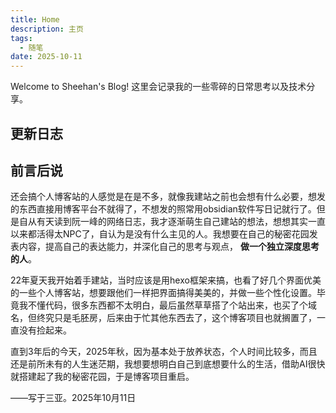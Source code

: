 ```yaml
---
title: Home
description: 主页
tags:
  - 随笔
date: 2025-10-11
---
```

Welcome to Sheehan's Blog!
这里会记录我的一些零碎的日常思考以及技术分享。


## 更新日志


## 前言后说

还会搞个人博客站的人感觉是在是不多，就像我建站之前也会想有什么必要，想发的东西直接用博客平台不就得了，不想发的照常用obsidian软件写日记就行了。但是自从有天读到阮一峰的网络日志，我才逐渐萌生自己建站的想法，想想其实一直以来都活得太NPC了，自认为是没有什么主见的人。我想要在自己的秘密花园发表内容，提高自己的表达能力，并深化自己的思考与观点， **做一个独立深度思考的人**。

22年夏天我开始着手建站，当时应该是用hexo框架来搞，也看了好几个界面优美的一些个人博客站，想要跟他们一样把界面搞得美美的，并做一些个性化设置。毕竟我不懂代码，很多东西都不太明白，最后虽然草草搭了个站出来，也买了个域名，但终究只是毛胚房，后来由于忙其他东西去了，这个博客项目也就搁置了，一直没有捡起来。

直到3年后的今天，2025年秋，因为基本处于放养状态，个人时间比较多，而且还是前所未有的人生迷茫期，我想要想明白自己到底想要什么的生活，借助AI很快就搭建起了我的秘密花园，于是博客项目重启。

——写于三亚。2025年10月11日